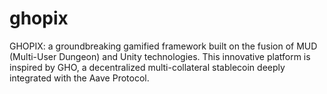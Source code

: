 # ghopix
GHOPIX: a groundbreaking gamified framework built on the fusion of MUD (Multi-User Dungeon) and Unity technologies. This innovative platform is inspired by GHO, a decentralized multi-collateral stablecoin deeply integrated with the Aave Protocol. 
